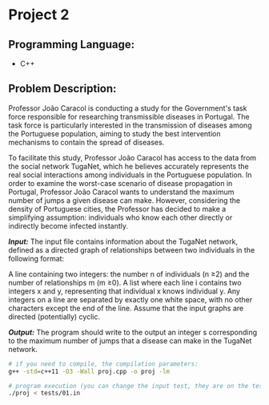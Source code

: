 # Project 2
## Programming Language:
- C++
## Problem Description:
Professor João Caracol is conducting a study for the Government's task force responsible for researching transmissible diseases in Portugal. The task force is particularly interested in the transmission of diseases among the Portuguese population, aiming to study the best intervention mechanisms to contain the spread of diseases.

To facilitate this study, Professor João Caracol has access to the data from the social network TugaNet, which he believes accurately represents the real social interactions among individuals in the Portuguese population. In order to examine the worst-case scenario of disease propagation in Portugal, Professor João Caracol wants to understand the maximum number of jumps a given disease can make. However, considering the density of Portuguese cities, the Professor has decided to make a simplifying assumption: individuals who know each other directly or indirectly become infected instantly.

***Input:***
The input file contains information about the TugaNet network, defined as a directed graph of relationships between two individuals in the following format:

A line containing two integers: the number n of individuals (n ≥2) and the number of relationships m (m ≥0).
A list where each line i contains two integers x and y, representing that individual x knows individual y.
Any integers on a line are separated by exactly one white space, with no other characters except the end of the line.
Assume that the input graphs are directed (potentially) cyclic.

***Output:***
The program should write to the output an integer s corresponding to the maximum number of jumps that a disease can make in the TugaNet network.

```bash
# if you need to compile, the compilation parameters:
g++ -std=c++11 -O3 -Wall proj.cpp -o proj -lm

# program execution (you can change the input test, they are on the tests folder)
./proj < tests/01.in
```





